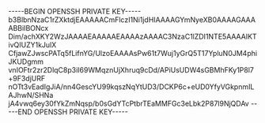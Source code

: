 -----BEGIN OPENSSH PRIVATE KEY-----
b3BlbnNzaC1rZXktdjEAAAAACmFlczI1Ni1jdHIAAAAGYmNyeXB0AAAAGAAAABBiIBONcx
Dim/achXKY2WzJAAAAEAAAAAEAAAAzAAAAC3NzaC1lZDI1NTE5AAAAIKTivQIUZY1kJulX
CfjawZJwscPATq5fLifnYG/UlzoEAAAAsPw61t7Wuj1yGrQ5T17YpluN0JM4phiJKUDgmm
vnIOFtr2zr2DlqC8p3iI69WMqznUjXhruq9cDd/APiUsUDW4sGBMhFKy1P8l7+9F3djURF
nOTt3vEadIgJiA/nn4GescYU99kqszNqYtUD3/DCKP6c+eUD0YfyVGkpnmILAJhwN/SHNa
jA4vwq6ey30fYkZmNqsp/b0sGdYTcPtbrTEaMMFGc3eLbk2P87l9NjQDAv
-----END OPENSSH PRIVATE KEY-----
